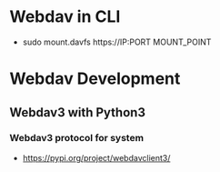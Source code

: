 # Webdav in CLI
- sudo mount.davfs https://IP:PORT MOUNT_POINT

# Webdav Development
## Webdav3 with Python3 
### Webdav3 protocol for system
  - https://pypi.org/project/webdavclient3/
   

